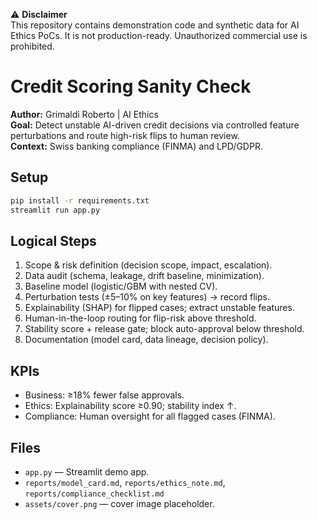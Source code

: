 
⚠️ **Disclaimer**  
This repository contains demonstration code and synthetic data for AI Ethics PoCs.
It is not production-ready. Unauthorized commercial use is prohibited.

# Credit Scoring Sanity Check

**Author:** Grimaldi Roberto | AI Ethics  
**Goal:** Detect unstable AI-driven credit decisions via controlled feature perturbations and route high-risk flips to human review.  
**Context:** Swiss banking compliance (FINMA) and LPD/GDPR.

## Setup
```bash
pip install -r requirements.txt
streamlit run app.py
```

## Logical Steps
1. Scope & risk definition (decision scope, impact, escalation).
2. Data audit (schema, leakage, drift baseline, minimization).
3. Baseline model (logistic/GBM with nested CV).
4. Perturbation tests (±5–10% on key features) → record flips.
5. Explainability (SHAP) for flipped cases; extract unstable features.
6. Human-in-the-loop routing for flip-risk above threshold.
7. Stability score + release gate; block auto-approval below threshold.
8. Documentation (model card, data lineage, decision policy).

## KPIs
- Business: ≥18% fewer false approvals.
- Ethics: Explainability score ≥0.90; stability index ↑.
- Compliance: Human oversight for all flagged cases (FINMA).

## Files
- `app.py` — Streamlit demo app.
- `reports/model_card.md`, `reports/ethics_note.md`, `reports/compliance_checklist.md`
- `assets/cover.png` — cover image placeholder.
